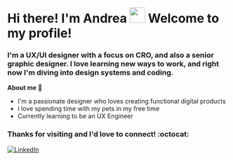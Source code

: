 # Hi there! I'm Andrea <img src="https://media.giphy.com/media/hvRJCLFzcasrR4ia7z/giphy.gif" width="35"> Welcome to my profile!

### I'm a UX/UI designer with a focus on CRO, and also a senior graphic designer. I love learning new ways to work, and right now I'm diving into design systems and coding. 

**About me** :woman:

- I'm a passionate designer who loves creating functional digital products
- I love spending time with my pets in my free time
- Currently learning to be an UX Engineer

### Thanks for visiting and I'd love to connect! :octocat:


<a href="https://www.linkedin.com/in/andrea-alonso-garc%C3%ADa/" rel="nofollow"><img src="https://camo.githubusercontent.com/bbd5a3be2124528ab2064d49356ed845b5f9a05fc79c603e25c76c6601e28b67/68747470733a2f2f696d672e736869656c64732e696f2f62616467652f4c696e6b6564496e2d2532333030373742352e7376673f6c6f676f3d6c696e6b6564696e266c6f676f436f6c6f723d7768697465" alt="LinkedIn" data-canonical-src="https://img.shields.io/badge/LinkedIn-%230077B5.svg?logo=linkedin&amp;logoColor=white"></a>



